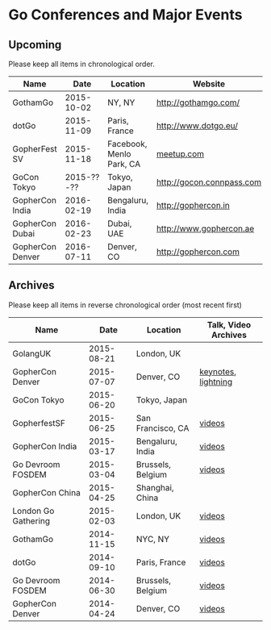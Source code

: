 # Go Conferences and Major Events


## Upcoming

Please keep all items in chronological order.


| Name |  Date | Location | Website |
|-------|-----------|----------|------------|
| GothamGo | 2015-10-02 | NY, NY | http://gothamgo.com/ |
| dotGo    | 2015-11-09 | Paris, France | http://www.dotgo.eu/ |
| GopherFest SV | 2015-11-18 | Facebook, Menlo Park, CA | [meetup.com](http://www.meetup.com/golangsf/events/223166840/) |
| GoCon Tokyo | 2015-??-?? | Tokyo, Japan | http://gocon.connpass.com | 
| GopherCon India | 2016-02-19 | Bengaluru, India | http://gophercon.in | 
| GopherCon Dubai | 2016-02-23 | Dubai, UAE | http://www.gophercon.ae |
| GopherCon Denver | 2016-07-11 | Denver, CO | http://gophercon.com |




## Archives

Please keep all items in reverse chronological order (most recent first)

| Name | Date | Location | Talk, Video Archives |
|------|------------|----------|----------------|
| GolangUK | 2015-08-21 | London, UK |  |
| GopherCon Denver | 2015-07-07 | Denver, CO | [keynotes](https://www.youtube.com/playlist?list=PL2ntRZ1ySWBf-_z-gHCOR2N156Nw930Hm), [lightning](https://www.youtube.com/playlist?list=PL2ntRZ1ySWBeHqlHM8DmvS8axgbrpvF9b) |
| GoCon Tokyo | 2015-06-20 | Tokyo, Japan ||
| GopherfestSF | 2015-06-25 | San Francisco, CA | [videos](https://www.youtube.com/playlist?list=PLtLJO5JKE5YB55ExLApKU0S8_eN5eaGkU) |
| GopherCon India | 2015-03-17 | Bengaluru, India | [videos](https://www.youtube.com/playlist?list=PLxFC1MYuNgJTY3uQ5Ja4F5Sz305nnrBOq) |
| Go Devroom FOSDEM | 2015-03-04 | Brussels, Belgium | [videos](https://www.youtube.com/playlist?list=PLtLJO5JKE5YDK74RZm67xfwaDgeCj7oqb) |
| GopherCon China | 2015-04-25 | Shanghai, China | |
| London Go Gathering | 2015-02-03 | London, UK | [videos](https://www.youtube.com/playlist?list=PLtLJO5JKE5YCZYDAt8-uyJbVgq1FIUpVM)|
| GothamGo | 2014-11-15 | NYC, NY | [videos](https://vimeo.com/channels/852217) |
| dotGo | 2014-09-10 | Paris, France | [videos](https://www.youtube.com/playlist?list=PLMW8Xq7bXrG58Qk-9QSy2HRh2WVeIrs7e) |
| Go Devroom FOSDEM | 2014-06-30 |Brussels, Belgium | [videos](https://www.youtube.com/playlist?list=PLtLJO5JKE5YDKG4WcaNts3IVZqhDmmuBH) |
| GopherCon Denver | 2014-04-24 | Denver, CO | [videos](https://www.youtube.com/playlist?list=PL2ntRZ1ySWBcD_BiJiDJUcyrb2w3bTulF) |
